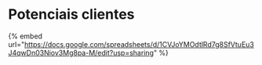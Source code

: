 # Potenciais clientes

{% embed url="https://docs.google.com/spreadsheets/d/1CVJoYMOdtlRd7g8SfVtuEu3J4qwDn03Niov3Mg8pa-M/edit?usp=sharing" %}
